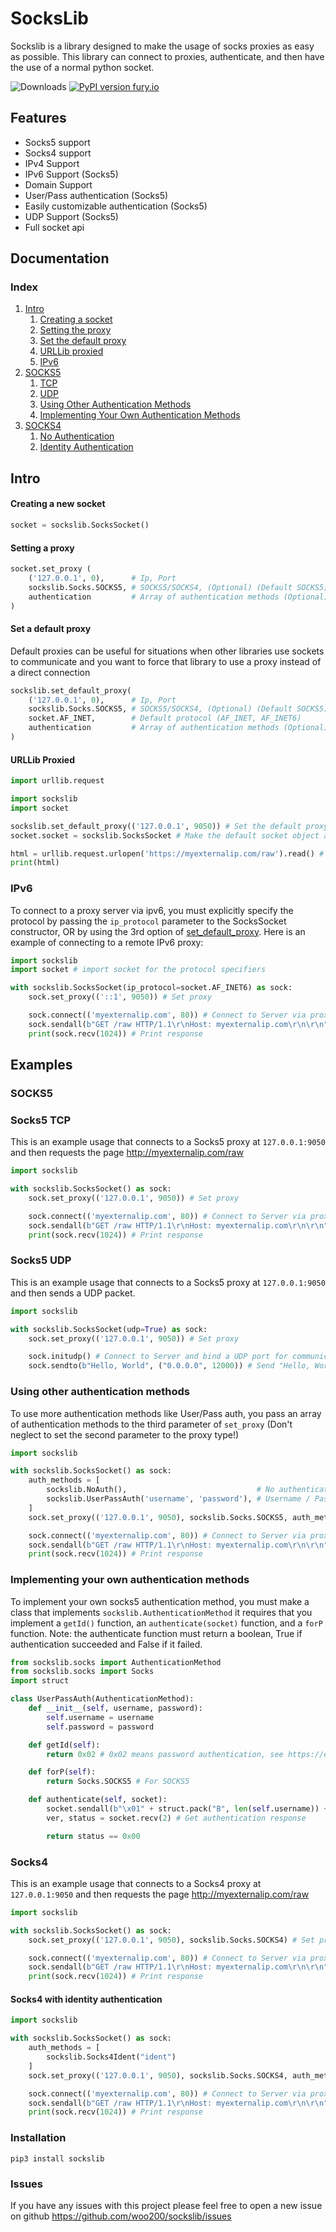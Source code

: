 # SocksLib

Sockslib is a library designed to make the usage of socks proxies as easy as possible.
This library can connect to proxies, authenticate, and then have the use of a normal python socket.

![Downloads](https://pepy.tech/badge/sockslib)  [![PyPI version fury.io](https://badge.fury.io/py/sockslib.svg)](https://pypi.python.org/pypi/sockslib/)

## Features
- Socks5 support
- Socks4 support
- IPv4 Support
- IPv6 Support (Socks5)
- Domain Support
- User/Pass authentication  (Socks5)
- Easily customizable authentication (Socks5)
- UDP Support (Socks5)
- Full socket api
## Documentation

### Index
 1. [Intro](#intro)
    1. [Creating a socket](#creating-a-new-socket)
    2. [Setting the proxy](#setting-a-proxy)
    3. [Set the default proxy](#set-a-default-proxy)
    4. [URLLib proxied](#urllib-proxied)
    5. [IPv6](#ipv6)
 2. [SOCKS5](#socks5)
    1. [TCP](#socks5-tcp)
    2. [UDP](#socks5-udp)
    3. [Using Other Authentication Methods](#using-other-authentication-methods)
    4. [Implementing Your Own Authentication Methods](#implementing-your-own-authentication-methods)
 3. [SOCKS4](#socks4)
    1. [No Authentication](#socks4)
    2. [Identity Authentication](#socks4-with-identity-authentication)

## Intro

#### Creating a new socket
```python
socket = sockslib.SocksSocket()
```
#### Setting a proxy
```python
socket.set_proxy (
	('127.0.0.1', 0),      # Ip, Port
	sockslib.Socks.SOCKS5, # SOCKS5/SOCKS4, (Optional) (Default SOCKS5)
	authentication         # Array of authentication methods (Optional) (Default NoAuth)
)
```

#### Set a default proxy
Default proxies can be useful for situations when other libraries use sockets to communicate and you want to force that library to use a proxy instead of a direct connection
```python
sockslib.set_default_proxy(
	('127.0.0.1', 0),      # Ip, Port
	sockslib.Socks.SOCKS5, # SOCKS5/SOCKS4, (Optional) (Default SOCKS5)
	socket.AF_INET,        # Default protocol (AF_INET, AF_INET6)
	authentication         # Array of authentication methods (Optional) (Default NoAuth)
)
```

#### URLLib Proxied
```python
import urllib.request

import sockslib
import socket

sockslib.set_default_proxy(('127.0.0.1', 9050)) # Set the default proxy
socket.socket = sockslib.SocksSocket # Make the default socket object a SocksSocket

html = urllib.request.urlopen('https://myexternalip.com/raw').read() # Request the page
print(html)
```

### IPv6
To connect to a proxy server via ipv6, you must explicitly specify the protocol by passing the `ip_protocol` parameter to the SocksSocket constructor, OR by using the 3rd option of [set_default_proxy](#set-a-default-proxy).
Here is an example of connecting to a remote IPv6 proxy:
```python
import sockslib
import socket # import socket for the protocol specifiers 

with sockslib.SocksSocket(ip_protocol=socket.AF_INET6) as sock:
    sock.set_proxy(('::1', 9050)) # Set proxy

    sock.connect(('myexternalip.com', 80)) # Connect to Server via proxy 
    sock.sendall(b"GET /raw HTTP/1.1\r\nHost: myexternalip.com\r\n\r\n") # Send HTTP Request
    print(sock.recv(1024)) # Print response
```

## Examples

### SOCKS5

### Socks5 TCP
This is an example usage that connects to a Socks5 proxy at `127.0.0.1:9050` and then requests the page http://myexternalip.com/raw
```python
import sockslib

with sockslib.SocksSocket() as sock:
    sock.set_proxy(('127.0.0.1', 9050)) # Set proxy

    sock.connect(('myexternalip.com', 80)) # Connect to Server via proxy
    sock.sendall(b"GET /raw HTTP/1.1\r\nHost: myexternalip.com\r\n\r\n") # Send HTTP Request
    print(sock.recv(1024)) # Print response
```
### Socks5 UDP
This is an example usage that connects to a Socks5 proxy at `127.0.0.1:9050` and then sends a UDP packet.
```python
import sockslib

with sockslib.SocksSocket(udp=True) as sock:
    sock.set_proxy(('127.0.0.1', 9050)) # Set proxy

    sock.initudp() # Connect to Server and bind a UDP port for communication
    sock.sendto(b"Hello, World", ("0.0.0.0", 12000)) # Send "Hello, World" to 0.0.0.0:12000 over UDP
```

### Using other authentication methods
To use more authentication methods like User/Pass auth, you pass an array of authentication methods to the third parameter of `set_proxy` (Don't neglect to set the second parameter to the proxy type!)
```python
import sockslib

with sockslib.SocksSocket() as sock:
    auth_methods = [
        sockslib.NoAuth(),                             # No authentication
        sockslib.UserPassAuth('username', 'password'), # Username / Password authentication
    ]
    sock.set_proxy(('127.0.0.1', 9050), sockslib.Socks.SOCKS5, auth_methods) # Set proxy

    sock.connect(('myexternalip.com', 80)) # Connect to Server via proxy
    sock.sendall(b"GET /raw HTTP/1.1\r\nHost: myexternalip.com\r\n\r\n") # Send HTTP Request
    print(sock.recv(1024)) # Print response
```

### Implementing your own authentication methods
To implement your own socks5 authentication method, you must make a class that implements `sockslib.AuthenticationMethod` it requires that you implement a `getId()` function, an `authenticate(socket)` function, and a `forP` function. Note: the authenticate function must return a boolean, True if authentication succeeded and False if it failed.

```python
from sockslib.socks import AuthenticationMethod
from sockslib.socks import Socks
import struct

class UserPassAuth(AuthenticationMethod):
    def __init__(self, username, password):
        self.username = username
        self.password = password

    def getId(self):
        return 0x02 # 0x02 means password authentication, see https://en.wikipedia.org/wiki/SOCKS#SOCKS5 for more

    def forP(self):
        return Socks.SOCKS5 # For SOCKS5

    def authenticate(self, socket):
        socket.sendall(b"\x01" + struct.pack("B", len(self.username)) + self.username.encode() + struct.pack("B", len(self.password)) + self.password.encode()) # Send authentication packet
        ver, status = socket.recv(2) # Get authentication response

        return status == 0x00
```

### Socks4
This is an example usage that connects to a Socks4 proxy at `127.0.0.1:9050` and then requests the page http://myexternalip.com/raw
```python
import sockslib

with sockslib.SocksSocket() as sock:
    sock.set_proxy(('127.0.0.1', 9050), sockslib.Socks.SOCKS4) # Set proxy

    sock.connect(('myexternalip.com', 80)) # Connect to Server via proxy
    sock.sendall(b"GET /raw HTTP/1.1\r\nHost: myexternalip.com\r\n\r\n") # Send HTTP Request
    print(sock.recv(1024)) # Print response
```
#### Socks4 with identity authentication
```python
import sockslib

with sockslib.SocksSocket() as sock:
    auth_methods = [
        sockslib.Socks4Ident("ident")
    ]
    sock.set_proxy(('127.0.0.1', 9050), sockslib.Socks.SOCKS4, auth_methods) # Set proxy

    sock.connect(('myexternalip.com', 80)) # Connect to Server via proxy
    sock.sendall(b"GET /raw HTTP/1.1\r\nHost: myexternalip.com\r\n\r\n") # Send HTTP Request
    print(sock.recv(1024)) # Print response
```


### Installation

`pip3 install sockslib`

### Issues

If you have any issues with this project please feel free to open a new issue on github
https://github.com/woo200/sockslib/issues
